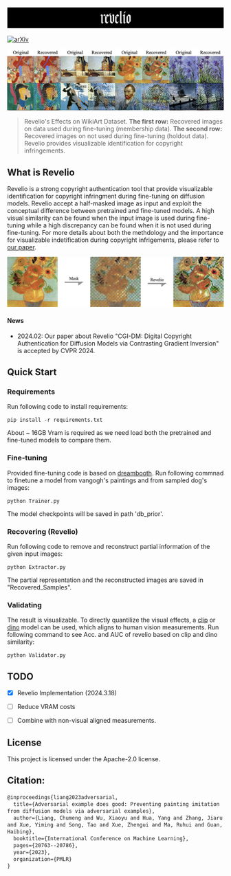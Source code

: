 <p align="center">
<br>
<!-- <img  src="mist_logo.png"> -->
<img  src="assets/REVELIO_LOGO.png">
<br>
</p>
 
[![arXiv](https://img.shields.io/badge/arXiv-????-red.svg)](https://arxiv.org/abs/????)
<!-- [![project page](https://img.shields.io/badge/homepage-mist--project.io-blue.svg)](https://mist-project.github.io/index_en.html) -->
<!-- [![Open In Colab](https://colab.research.google.com/assets/colab-badge.svg)](https://colab.research.google.com/drive/1k5tLNsWTTAkOlkl5d9llf93bJ6csvMuZ?usp=sharing)
[![One-click Package](https://img.shields.io/badge/-Google_Drive-1A73E8.svg?style=flat&logo=Google-Drive&logoColor=white)](https://drive.google.com/drive/folders/1vg8oK2BUOla5adaJcFYx5QMq0-MoP8kk?usp=drive_link) -->

<!-- [![arXiv](https://img.shields.io/badge/arXiv-2310.04687-red.svg)](https://arxiv.org/abs/2310.04687) -->
<!-- 
[![document](https://img.shields.io/badge/document-passing-light_green.svg)](https://arxiv.org/abs/2310.04687)
-->
<!-- 
### [project page](https://mist-project.github.io) | [arxiv](https://arxiv.org/abs/2310.04687) | [document](https://arxiv.org/abs/2310.04687) -->

<!-- #region -->
<!-- <p align="center">
<img  src="effect_show.png">
</p> -->
<!-- #endregion -->
<!-- 
> Mist adds watermarks to images, making them unrecognizable and unusable for AI-for-Art models that try to mimic them. -->

<!-- #region -->
<p align="center">
<img  src="assets/demo.png">
</p>
<!-- <p align="center">
<img  src="user_case_2.png">
</p> -->
<!-- #endregion -->

> Revelio's Effects on WikiArt Dataset. **The first row:** Recovered images on data used during fine-tuning (membership data).
**The second row:**  Recovered images on not used during fine-tuning (holdout data). Revelio provides visualizable identification for copyright infringements.
<!-- #region -->
<!-- <p align="center">
<img  src="robustness.png">
</p> -->
<!-- #endregion -->

<!-- > Robustness of Mist against image preprocessing. -->

<!-- ## News

**2022/12/11**: Mist V2 released.  -->


## What is Revelio

Revelio is a strong copyright authentication tool that provide visualizable identification for copyright infringment during fine-tuning on diffusion models. Revelio accept a half-masked image as input and exploit the conceptual difference between pretrained and fine-tuned models. A high visual similarity can be found when the input image is used during fine-tuning while a high discrepancy can be found when it is not used during fine-tuning. For more details about both the methdology and the importance for visualizable indetification during copyright infrigements, please refer to [our paper](https://arxiv.org/abs/????).



<p align="center">
<img  src="assets/effect_show.png">
</p>


#### News
- 2024.02: Our paper about Revelio "CGI-DM: Digital Copyright Authentication for Diffusion Models via Contrasting Gradient Inversion" is accepted by CVPR 2024.

## Quick Start

### Requirements
Run following code to install requirements:

```
pip install -r requirements.txt
```

About ~ 16GB Vram is required as we need load both the pretrained and fine-tuned models to compare them.

### Fine-tuning

Provided fine-tuning code is based on [dreambooth](https:??). Run following commnad to finetune a model from vangogh's paintings and from sampled dog's images:

```
python Trainer.py
```
The model checkpoints will be saved in path 'db_prior'.

### Recovering (Revelio) 

Run following code to remove and reconstruct partial information of the given input images:

```
python Extractor.py
```

The partial representation and the reconstructed images are saved in "Recovered_Samples".

### Validating

The result is visualizable. To directly quantilize the visual effects, a  [clip]() or [dino]() model can be used, which aligns to human vision measurements. Run following command to see Acc. and AUC of revelio based on clip and dino similarity:
```
python Validator.py
```


## TODO
- [x] Revelio Implementation (2024.3.18)
- [ ] Reduce VRAM costs
- [ ] Combine with non-visual aligned measurements.


## License

This project is licensed under the Apache-2.0 license. 

## Citation:

```
@inproceedings{liang2023adversarial,
  title={Adversarial example does good: Preventing painting imitation from diffusion models via adversarial examples},
  author={Liang, Chumeng and Wu, Xiaoyu and Hua, Yang and Zhang, Jiaru and Xue, Yiming and Song, Tao and Xue, Zhengui and Ma, Ruhui and Guan, Haibing},
  booktitle={International Conference on Machine Learning},
  pages={20763--20786},
  year={2023},
  organization={PMLR}
}
```






